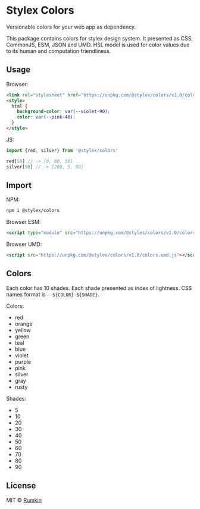 # Stylex Colors

Versionable colors for your web app as dependency.

This package contains colors for stylex design system. It presented
as CSS, CommonJS, ESM, JSON and UMD. HSL model is used for color values due
to its human and computation friendliness.

## Usage

Browser:

```html
<link rel="stylesheet" href="https://unpkg.com/@stylex/colors/v1.0/colors.css" />
<style>
  html {
    background-color: var(--violet-90);
    color: var(--pink-40);
  }
</style>
```

JS:
```js
import {red, silver} from '@stylex/colors'

red[50] // -> [0, 80, 50]
silver[90] // -> [200, 5, 90]
```

## Import

NPM:
```bash
npm i @stylex/colors
```

Browser ESM:
```html
<script type="module" src="https://unpkg.com/@styles/colors/v1.0/colors.js"></script>
```

Browser UMD:
```html
<script src="https://unpkg.com/@styles/colors/v1.0/colors.umd.js"></script>
```

## Colors

Each color has 10 shades. Each shade presented as index of lightness.
CSS names format is `--${COLOR}-${SHADE}`.

Colors:
* red
* orange
* yellow
* green
* teal
* blue
* violet
* purple
* pink
* silver
* gray
* rusty

Shades:
* 5
* 10
* 20
* 30
* 40
* 50
* 60
* 70
* 80
* 90

## License

MIT © [Rumkin](https://rumk.in)
